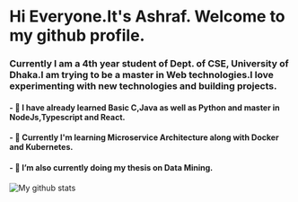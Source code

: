 # Hi Everyone.It's Ashraf. Welcome to my github profile.
### Currently I am a 4th year student of Dept. of CSE, University of Dhaka.I am trying to be a master in Web technologies.I love experimenting with new technologies and building projects.

#### - 🔭 I have already learned Basic C,Java as well as Python and master in NodeJs,Typescript and React.
#### - 🔭 Currently I'm learning Microservice Architecture along with Docker and Kubernetes.
#### - 🌱 I’m also currently doing my thesis on Data Mining.



![My github stats](https://github-readme-stats.vercel.app/api?username=ashrafhussain17&show_icons=true)




